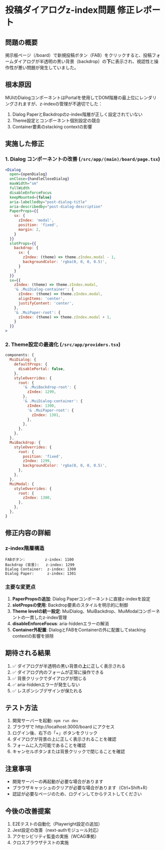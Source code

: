 # 投稿ダイアログz-index問題 修正レポート

## 問題の概要
掲示板ページ（/board）で新規投稿ボタン（FAB）をクリックすると、投稿フォームダイアログが半透明の黒い背景（backdrop）の**下**に表示され、視認性と操作性が悪い問題が発生していました。

## 根本原因
MUIのDialogコンポーネントはPortalを使用してDOM階層の最上位にレンダリングされますが、z-indexの管理が不適切でした：
1. Dialog PaperとBackdropのz-index階層が正しく設定されていない
2. Theme設定とコンポーネント個別設定の競合
3. Container要素のstacking contextの影響

## 実施した修正

### 1. Dialog コンポーネントの改善 (`/src/app/(main)/board/page.tsx`)

```jsx
<Dialog 
  open={openDialog} 
  onClose={handleCloseDialog} 
  maxWidth="sm" 
  fullWidth
  disableEnforceFocus
  keepMounted={false}
  aria-labelledby="post-dialog-title"
  aria-describedby="post-dialog-description"
  PaperProps={{
    sx: {
      zIndex: 'modal',
      position: 'fixed',
      margin: 2,
    }
  }}
  slotProps={{
    backdrop: {
      sx: {
        zIndex: (theme) => theme.zIndex.modal - 1,
        backgroundColor: 'rgba(0, 0, 0, 0.5)',
      }
    }
  }}
  sx={{
    zIndex: (theme) => theme.zIndex.modal,
    '& .MuiDialog-container': {
      zIndex: (theme) => theme.zIndex.modal,
      alignItems: 'center',
      justifyContent: 'center',
    },
    '& .MuiPaper-root': {
      zIndex: (theme) => theme.zIndex.modal + 1,
    }
  }}
>
```

### 2. Theme設定の最適化 (`/src/app/providers.tsx`)

```javascript
components: {
  MuiDialog: {
    defaultProps: {
      disablePortal: false,
    },
    styleOverrides: {
      root: {
        '& .MuiBackdrop-root': {
          zIndex: 1299,
        },
        '& .MuiDialog-container': {
          zIndex: 1300,
          '& .MuiPaper-root': {
            zIndex: 1301,
          },
        },
      },
    },
  },
  MuiBackdrop: {
    styleOverrides: {
      root: {
        position: 'fixed',
        zIndex: 1299,
        backgroundColor: 'rgba(0, 0, 0, 0.5)',
      },
    },
  },
  MuiModal: {
    styleOverrides: {
      root: {
        zIndex: 1300,
      },
    },
  },
}
```

## 修正内容の詳細

### z-index階層構造
```
FABボタン:         z-index: 1100
Backdrop (背景):   z-index: 1299
Dialog Container:  z-index: 1300  
Dialog Paper:      z-index: 1301
```

### 主要な変更点
1. **PaperPropsの追加**: Dialog Paperコンポーネントに直接z-indexを設定
2. **slotPropsの使用**: Backdrop要素のスタイルを明示的に制御
3. **Theme levelの統一設定**: MuiDialog、MuiBackdrop、MuiModalコンポーネントの一貫したz-index管理
4. **disableEnforceFocus**: aria-hiddenエラーの解消
5. **Container外配置**: DialogとFABをContainerの外に配置してstacking contextの影響を排除

## 期待される結果
1. ✅ ダイアログが半透明の黒い背景の**上**に正しく表示される
2. ✅ ダイアログ内のフォームが正常に操作できる
3. ✅ 背景クリックでダイアログが閉じる
4. ✅ aria-hiddenエラーが発生しない
5. ✅ レスポンシブデザインが保たれる

## テスト方法
1. 開発サーバーを起動: `npm run dev`
2. ブラウザで http://localhost:3000/board にアクセス
3. ログイン後、右下の「+」ボタンをクリック
4. ダイアログが背景の上に正しく表示されることを確認
5. フォームに入力可能であることを確認
6. キャンセルボタンまたは背景クリックで閉じることを確認

## 注意事項
- 開発サーバーの再起動が必要な場合があります
- ブラウザキャッシュのクリアが必要な場合があります（Ctrl+Shift+R）
- 認証が必要なページのため、ログインしてからテストしてください

## 今後の改善提案
1. E2Eテストの自動化（Playwright設定の追加）
2. Jest設定の改善（next-authモジュール対応）
3. アクセシビリティ監査の実施（WCAG準拠）
4. クロスブラウザテストの実施